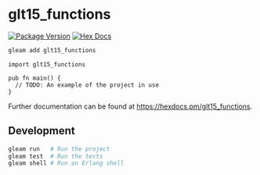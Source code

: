 # glt15_functions

[![Package Version](https://img.shields.io/hexpm/v/glt15_functions)](https://hex.pm/packages/glt15_functions)
[![Hex Docs](https://img.shields.io/badge/hex-docs-ffaff3)](https://hexdocs.pm/glt15_functions/)

```sh
gleam add glt15_functions
```
```gleam
import glt15_functions

pub fn main() {
  // TODO: An example of the project in use
}
```

Further documentation can be found at <https://hexdocs.pm/glt15_functions>.

## Development

```sh
gleam run   # Run the project
gleam test  # Run the tests
gleam shell # Run an Erlang shell
```
